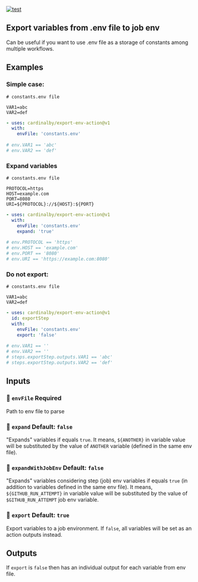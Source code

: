 [![test](https://github.com/cardinalby/export-env-action/actions/workflows/test.yml/badge.svg)](https://github.com/cardinalby/export-env-action/actions/workflows/test.yml)

## Export variables from .env file to job env

Can be useful if you want to use .env file as a storage of constants among 
multiple workflows.

## Examples

### Simple case:

```env
# constants.env file

VAR1=abc
VAR2=def
```

```yaml
- uses: cardinalby/export-env-action@v1
  with:
    envFile: 'constants.env'    
  
# env.VAR1 == 'abc'
# env.VAR2 == 'def'
```

### Expand variables

```env
# constants.env file

PROTOCOL=https
HOST=example.com
PORT=8080
URI=${PROTOCOL}://${HOST}:${PORT}
```

```yaml
- uses: cardinalby/export-env-action@v1
  with:
    envFile: 'constants.env'    
    expand: 'true'
  
# env.PROTOCOL == 'https'
# env.HOST == 'example.com'
# env.PORT == '8080'
# env.URI == 'https://example.com:8080'
```

### Do not export:

```env
# constants.env file

VAR1=abc
VAR2=def
```

```yaml
- uses: cardinalby/export-env-action@v1
  id: exportStep
  with:
    envFile: 'constants.env'
    export: 'false'
  
# env.VAR1 == ''
# env.VAR2 == ''
# steps.exportStep.outputs.VAR1 == 'abc'
# steps.exportStep.outputs.VAR2 == 'def'
```

## Inputs

### 🔸 `envFile` **Required**
Path to env file to parse

### 🔸 `expand` Default: `false`
"Expands" variables if equals `true`. It means, `${ANOTHER}` in variable value will be 
substituted by the value of `ANOTHER` variable (defined in the same env file). 

### 🔸 `expandWithJobEnv` Default: `false`
"Expands" variables considering step (job) env variables if equals `true` (in addition to variables defined in the same env file). 
It means, `${GITHUB_RUN_ATTEMPT}` in variable value will be substituted by the value of `$GITHUB_RUN_ATTEMPT` job env variable. 

### 🔸 `export` Default: `true`
Export variables to a job environment. If `false`, all variables will be set as an action 
outputs instead.

## Outputs

If `export` is `false` then has an individual output for each variable from env file.
